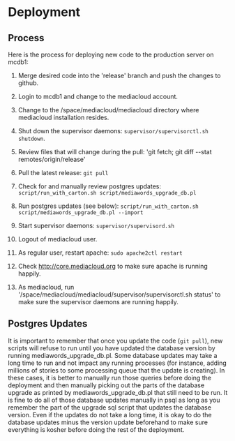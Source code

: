 Deployment
==========

Process
-------

Here is the process for deploying new code to the production server on mcdb1:

1. Merge desired code into the 'release' branch and push the changes to github.

2. Login to mcdb1 and change to the mediacloud account.

3. Change to the /space/mediacloud/mediacloud directory where mediacloud installation resides.

4. Shut down the supervisor daemons: `supervisor/supervisorctl.sh shutdown`.

5. Review files that will change during the pull: 'git fetch; git diff --stat remotes/origin/release'

6. Pull the latest release: `git pull`

7. Check for and manually review postgres updates: `script/run_with_carton.sh script/mediawords_upgrade_db.pl`

8. Run postgres updates (see below): `script/run_with_carton.sh script/mediawords_upgrade_db.pl --import`

9. Start supervisor daemons: `supervisor/supervisord.sh`

10. Logout of mediacloud user.

11. As regular user, restart apache: `sudo apache2ctl restart`

12. Check http://core.mediacloud.org to make sure apache is running happily.

13. As mediacloud, run '/space/mediacloud/mediacloud/supervisor/supervisorctl.sh status' to make sure the supervisor
daemons are running happily.

Postgres Updates
----------------

It is important to remember that once you update the code (`git pull`), new scripts will refuse to run until you have
updated the database version by running mediawords_upgrade_db.pl.  Some database updates may take a long time to run
and not impact any running processes (for instance, adding millions of stories to some processing queue that the update
is creating).  In these cases, it is better to manually run those queries before doing the deployment and then manually
picking out the parts of the database upgrade as printed by mediawords_upgrade_db.pl that still need to be run.  It is
fine to do all of those database updates manually in psql as long as you remember the part of the upgrade sql script
that updates the database version.  Even if the updates do not take a long time, it is okay to do the database updates
minus the version update beforehand to make sure everything is kosher before doing the rest of the deployment.
